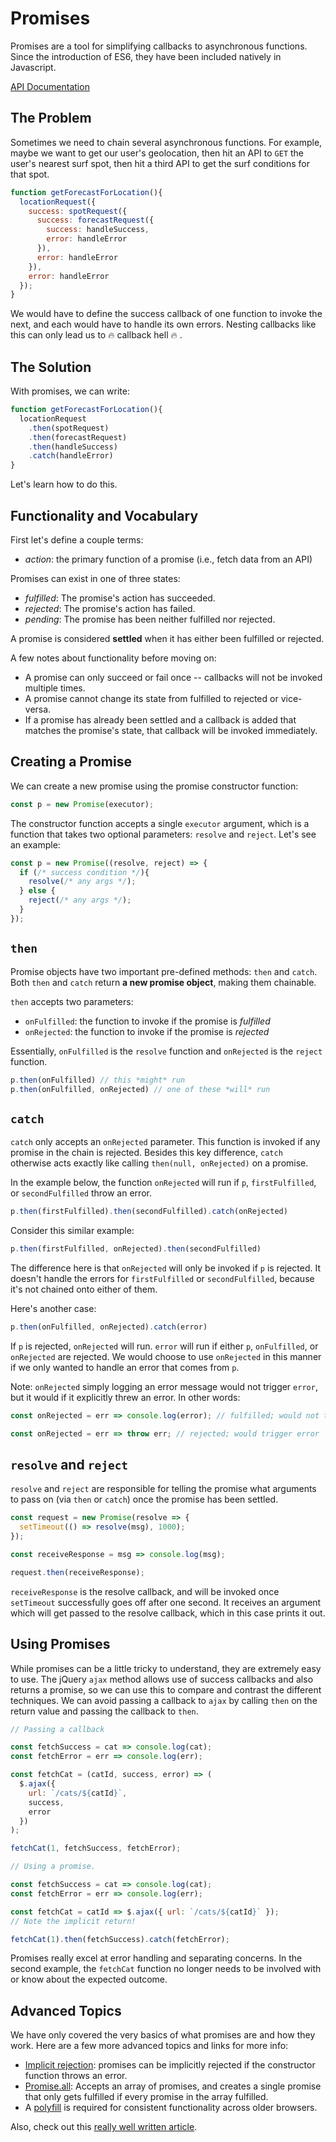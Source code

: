 # Promises

Promises are a tool for simplifying callbacks to asynchronous functions. Since
the introduction of ES6, they have been included natively in Javascript.

[API Documentation][documentation]

## The Problem

Sometimes we need to chain several asynchronous functions. For example, maybe we
want to get our user's geolocation, then hit an API to `GET` the user's nearest
surf spot, then hit a third API to get the surf conditions for that spot.

```javascript
function getForecastForLocation(){
  locationRequest({
    success: spotRequest({
      success: forecastRequest({
        success: handleSuccess,
        error: handleError
      }),
      error: handleError
    }),
    error: handleError
  });
}
```

We would have to define the success callback of one function to invoke the next,
and each would have to handle its own errors. Nesting callbacks like this can
only lead us to :fire: callback hell :fire: .

## The Solution

With promises, we can write:

```javascript
function getForecastForLocation(){
  locationRequest
    .then(spotRequest)
    .then(forecastRequest)
    .then(handleSuccess)
    .catch(handleError)
}
```

Let's learn how to do this.

## Functionality and Vocabulary

First let's define a couple terms:

  * _action_: the primary function of a promise (i.e., fetch data from an API)

Promises can exist in one of three states:

  * _fulfilled_: The promise's action has succeeded.
  * _rejected_: The promise's action has failed.
  * _pending_: The promise has been neither fulfilled nor rejected.

A promise is considered **settled** when it has either been fulfilled or rejected.

A few notes about functionality before moving on:

  * A promise can only succeed or fail once -- callbacks will not be invoked
  multiple times.
  * A promise cannot change its state from fulfilled to rejected or vice-versa.
  * If a promise has already been settled and a callback is added that matches
  the promise's state, that callback will be invoked immediately.

## Creating a Promise

We can create a new promise using the promise constructor function:

```javascript
const p = new Promise(executor);
```

The constructor function accepts a single `executor` argument, which is a
function that takes two optional parameters: `resolve` and `reject`. Let's
see an example:

```javascript
const p = new Promise((resolve, reject) => {
  if (/* success condition */){
    resolve(/* any args */);
  } else {
    reject(/* any args */);
  }
});
```

## `then`

Promise objects have two important pre-defined methods: `then` and `catch`. Both
`then` and `catch` return **a new promise object**, making them chainable.

`then` accepts two parameters:
  * `onFulfilled`: the function to invoke if the promise is _fulfilled_
  * `onRejected`: the function to invoke if the promise is _rejected_

Essentially, `onFulfilled` is the `resolve` function and `onRejected` is the
`reject` function.

```javascript
p.then(onFulfilled) // this *might* run
p.then(onFulfilled, onRejected) // one of these *will* run
```

## `catch`

`catch` only accepts an `onRejected` parameter. This function is invoked if any
promise in the chain is rejected. Besides this key difference, `catch` otherwise acts exactly like calling `then(null, onRejected)` on a promise.

In the example below, the function `onRejected` will run if `p`,
`firstFulfilled`, or `secondFulfilled` throw an error.

```javascript
p.then(firstFulfilled).then(secondFulfilled).catch(onRejected)
```

Consider this similar example:

```js
p.then(firstFulfilled, onRejected).then(secondFulfilled)
```

The difference here is that `onRejected` will only be invoked if `p` is rejected.
It doesn't handle the errors for `firstFulfilled` or `secondFulfilled`, because
it's not chained onto either of them.

Here's another case:

```javascript
p.then(onFulfilled, onRejected).catch(error)
```

If `p` is rejected, `onRejected` will run. `error` will run if either
`p`, `onFulfilled`, or `onRejected` are rejected. We would choose to use
`onRejected` in this manner if we only wanted to handle an error that comes from
`p`.

Note: `onRejected` simply logging an error message would not trigger `error`, but
it would if it explicitly threw an error. In other words:

```js
const onRejected = err => console.log(error); // fulfilled; would not trigger error

const onRejected = err => throw err; // rejected; would trigger error
```

## `resolve` and `reject`

`resolve` and `reject` are responsible for telling the promise what arguments to
pass on (via `then` or `catch`) once the promise has been settled.

```javascript
const request = new Promise(resolve => {  
  setTimeout(() => resolve(msg), 1000);
});

const receiveResponse = msg => console.log(msg);

request.then(receiveResponse);
```

`receiveResponse` is the resolve callback, and will be invoked once `setTimeout`
successfully goes off after one second. It receives an argument which will get
passed to the resolve callback, which in this case prints it out.

## Using Promises

While promises can be a little tricky to understand, they are extremely easy to
use. The jQuery `ajax` method allows use of success callbacks and also returns a
promise, so we can use this to compare and contrast the different techniques. We
can avoid passing a callback to `ajax` by calling `then` on the return value and
passing the callback to `then`.

```js
// Passing a callback

const fetchSuccess = cat => console.log(cat);
const fetchError = err => console.log(err);

const fetchCat = (catId, success, error) => (
  $.ajax({
    url: `/cats/${catId}`,
    success,
    error
  })
);

fetchCat(1, fetchSuccess, fetchError);
```

```js
// Using a promise.

const fetchSuccess = cat => console.log(cat);
const fetchError = err => console.log(err);

const fetchCat = catId => $.ajax({ url: `/cats/${catId}` });
// Note the implicit return!

fetchCat(1).then(fetchSuccess).catch(fetchError);
```

Promises really excel at error handling and separating concerns. In the second
example, the `fetchCat` function no longer needs to be involved with or know
about the expected outcome.

## Advanced Topics

We have only covered the very basics of what promises are and how they work. Here
are a few more advanced topics and links for more info:

* [Implicit rejection][so]: promises can be implicitly rejected if the
constructor function throws an error.
* [Promise.all][all]: Accepts an array of promises, and creates a single promise
that only gets fulfilled if every promise in the array fulfilled.
* A [polyfill][polyfill] is required for consistent functionality across older
browsers.

Also, check out this [really well written article][rwwa].

[callback-hell]: http://callbackhell.com
[documentation]: https://developer.mozilla.org/en-US/docs/Web/JavaScript/Reference/Global_Objects/Promise
[so]: http://stackoverflow.com/questions/28703241/promise-constructor-with-reject-call-vs-throwing-error
[all]: https://developer.mozilla.org/en-US/docs/Web/JavaScript/Reference/Global_Objects/Promise/all
[polyfill]: https://github.com/stefanpenner/es6-promise
[rwwa]: http://www.html5rocks.com/en/tutorials/es6/promises/
